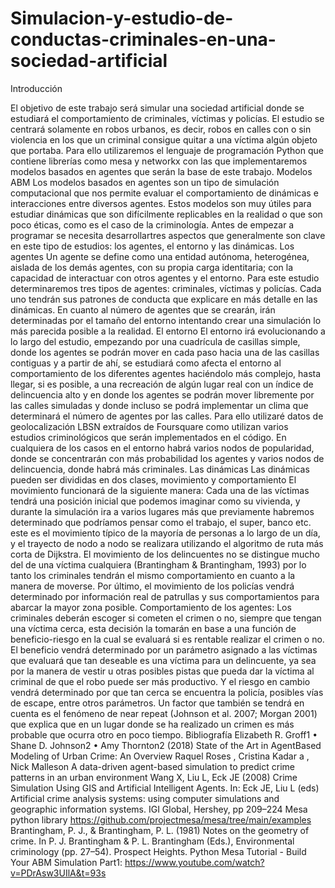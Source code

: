 # Simulacion-y-estudio-de-conductas-criminales-en-una-sociedad-artificial

Introducción


El objetivo de este trabajo será simular una sociedad artificial donde se estudiará el
comportamiento de criminales, víctimas y policías. El estudio se centrará solamente en robos
urbanos, es decir, robos en calles con o sin violencia en los que un criminal consigue quitar a una
víctima algún objeto que portaba. Para ello utilizaremos el lenguaje de programación Python
que contiene librerías como mesa y networkx con las que implementaremos modelos basados
en agentes que serán la base de este trabajo.
Modelos ABM
Los modelos basados en agentes son un tipo de simulación computacional que nos permite
evaluar el comportamiento de dinámicas e interacciones entre diversos agentes. Estos modelos
son muy útiles para estudiar dinámicas que son difícilmente replicables en la realidad o que son
poco éticas, como es el caso de la criminología.
Antes de empezar a programar se necesita desarrollartres aspectos que generalmente son clave
en este tipo de estudios: los agentes, el entorno y las dinámicas.
Los agentes
Un agente se define como una entidad autónoma, heterogénea, aislada de los demás agentes,
con su propia carga identitaria; con la capacidad de interactuar con otros agentes y el entorno.
Para este estudio determinaremos tres tipos de agentes: criminales, víctimas y policías. Cada
uno tendrán sus patrones de conducta que explicare en más detalle en las dinámicas. En cuanto
al número de agentes que se crearán, irán determinadas por el tamaño del entorno intentando
crear una simulación lo más parecida posible a la realidad.
El entorno
El entorno irá evolucionando a lo largo del estudio, empezando por una cuadrícula de casillas
simple, donde los agentes se podrán mover en cada paso hacia una de las casillas contiguas y a
partir de ahí, se estudiará como afecta el entorno al comportamiento de los diferentes agentes
haciéndolo más complejo, hasta llegar, si es posible, a una recreación de algún lugar real con un
índice de delincuencia alto y en donde los agentes se podrán mover libremente por las calles
simuladas y donde incluso se podrá implementar un clima que determinará el número de
agentes por las calles. Para ello utilizaré datos de geolocalización LBSN extraídos de Foursquare
como utilizan varios estudios criminológicos que serán implementados en el código. En
cualquiera de los casos en el entorno habrá varios nodos de popularidad, donde se concentrarán
con más probabilidad los agentes y varios nodos de delincuencia, donde habrá más criminales.
Las dinámicas
Las dinámicas pueden ser divididas en dos clases, movimiento y comportamiento
El movimiento funcionará de la siguiente manera:
Cada una de las víctimas tendrá una posición inicial que podemos imaginar como su vivienda, y
durante la simulación ira a varios lugares más que previamente habremos determinado que
podríamos pensar como el trabajo, el super, banco etc. este es el movimiento típico de la
mayoría de personas a lo largo de un día, y el trayecto de nodo a nodo se realizara utilizando el
algoritmo de ruta más corta de Dijkstra. El movimiento de los delincuentes no se distingue
mucho del de una víctima cualquiera (Brantingham & Brantingham, 1993) por lo tanto los
criminales tendrán el mismo comportamiento en cuanto a la manera de moverse. Por último, el
movimiento de los policías vendrá determinado por información real de patrullas y sus
comportamientos para abarcar la mayor zona posible.
Comportamiento de los agentes:
Los criminales deberán escoger si cometen el crimen o no, siempre que tengan una víctima
cerca, esta decisión la tomarán en base a una función de beneficio-riesgo en la cual se evaluará
si es rentable realizar el crimen o no. El beneficio vendrá determinado por un parámetro
asignado a las víctimas que evaluará que tan deseable es una víctima para un delincuente, ya
sea por la manera de vestir u otras posibles pistas que pueda dar la víctima al criminal de que el
robo puede ser más productivo. Y el riesgo en cambio vendrá determinado por que tan cerca se
encuentra la policía, posibles vías de escape, entre otros parámetros. Un factor que también se
tendrá en cuenta es el fenómeno de near repeat (Johnson et al. 2007; Morgan 2001) que explica
que en un lugar donde se ha realizado un crimen es más probable que ocurra otro en poco
tiempo.
Bibliografía
Elizabeth R. Groff1 • Shane D. Johnson2 • Amy Thornton2 (2018) State of the Art in AgentBased Modeling of Urban Crime: An Overview
Raquel Roses , Cristina Kadar a , Nick Malleson A data-driven agent-based simulation to predict
crime patterns in an urban environment
Wang X, Liu L, Eck JE (2008) Crime Simulation Using GIS and Artificial Intelligent Agents. In: Eck
JE, Liu L (eds) Artificial crime analysis systems: using computer simulations and geographic
information systems. IGI Global, Hershey, pp 209–224
Mesa python library https://github.com/projectmesa/mesa/tree/main/examples
Brantingham, P. J., & Brantingham, P. L. (1981) Notes on the geometry of crime. In P. J.
Brantingham & P. L. Brantingham (Eds.), Environmental criminology (pp. 27–54). Prospect
Heights.
Python Mesa Tutorial - Build Your ABM Simulation Part1:
https://www.youtube.com/watch?v=PDrAsw3UIlA&t=93s
